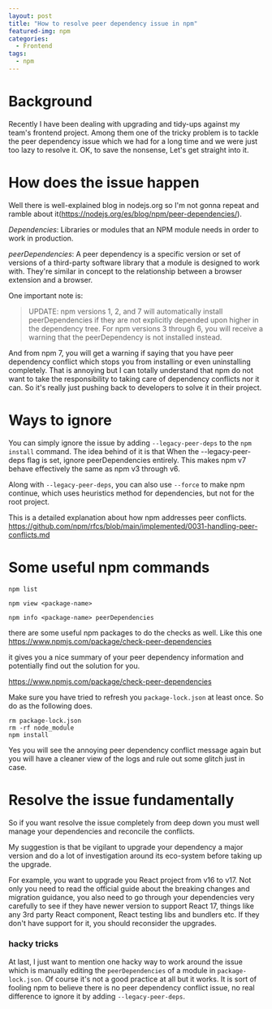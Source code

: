 ```yaml
---
layout: post
title: "How to resolve peer dependency issue in npm"
featured-img: npm
categories: 
  - Frontend
tags:
  - npm
---
```


# Background

Recently I have been dealing with upgrading and tidy-ups against my team's frontend project. Among them one of the tricky problem is to tackle the peer dependency issue which we had for a long time and we were just too lazy to resolve it. OK, to save the nonsense, Let's get straight into it. 

# How does the issue happen

Well there is well-explained blog in nodejs.org so I'm not gonna repeat and ramble about it(https://nodejs.org/es/blog/npm/peer-dependencies/). 

*Dependencies*: Libraries or modules that an NPM module needs in order to work in production.

*peerDependencies*: A peer dependency is a specific version or set of versions of a third-party software library that a module is designed to work with. They're similar in concept to the relationship between a browser extension and a browser. 


One important note is:

>UPDATE: npm versions 1, 2, and 7 will automatically install peerDependencies if they are not explicitly depended upon higher in the dependency tree. For npm versions 3 through 6, you will receive a warning that the peerDependency is not installed instead.

And from npm 7, you will get a warning if saying that you have peer dependency conflict which stops you from installing or even uninstalling completely. That is annoying but I can totally understand that npm do not want to take the responsibility to taking care of dependency conflicts nor it can. So it's really just pushing back to developers to solve it in their project.


# Ways to ignore
You can simply ignore the issue by adding `--legacy-peer-deps` to the `npm install` command.
The idea behind of it is that When the --legacy-peer-deps flag is set, ignore peerDependencies entirely. This makes npm v7 behave effectively the same as npm v3 through v6. 


Along with `--legacy-peer-deps`, you can also use `--force` to make npm continue, which uses heuristics method for dependencies, but not for the root project.



This is a detailed explanation about how npm addresses peer conflicts.
https://github.com/npm/rfcs/blob/main/implemented/0031-handling-peer-conflicts.md



# Some useful npm commands

```shell
npm list

npm view <package-name>

npm info <package-name> peerDependencies
```

there are some useful npm packages to do the checks as well. Like this one https://www.npmjs.com/package/check-peer-dependencies

it gives you a nice summary of your peer dependency information and potentially find out the solution for you. 


https://www.npmjs.com/package/check-peer-dependencies


Make sure you have tried to refresh you `package-lock.json` at least once. So do as the following does.

```
rm package-lock.json
rm -rf node_module
npm install
```

Yes you will see the annoying peer dependency conflict message again but you will have a cleaner view of the logs and rule out some glitch just in case.


# Resolve the issue fundamentally

So if you want resolve the issue completely from deep down you must well manage your dependencies and reconcile the conflicts.

My suggestion is that be vigilant to upgrade your dependency a major version and do a lot of investigation around its eco-system before taking up the upgrade.

For example, you want to upgrade you React project from v16 to v17. Not only you need to read the official guide about the breaking changes and migration guidance, you also need to go through your dependencies very carefully to see if they have newer version to support React 17, things like any 3rd party React component, React testing libs and bundlers etc. If they don't have support for it, you should reconsider the upgrades.

### hacky tricks
At last, I just want to mention one hacky way to work around the issue which is manually editing the `peerDependencies` of a module in `package-lock.json`. Of course it's not a good practice at all but it works. It is sort of fooling npm to believe there is no peer dependency conflict issue, no real difference to ignore it by adding `--legacy-peer-deps`.


























